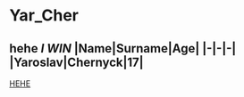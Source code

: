 # Yar_Cher
__hehe__
*I WIN*
|Name|Surname|Age|
|-|-|-|
|Yaroslav|Chernyck|17|
---
[HEHE](https://lyrsense.com/metal_gear/the_only_thing_i_know_for_real)
